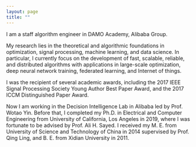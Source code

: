 ```yaml
---
layout: page
title: ""
---
```


I am a staff algorithm engineer in DAMO Academy, Alibaba Group. 

My research lies in the theoretical and algorithmic foundations in optimization, signal processing, machine learning, and data science. In particular, I currently focus on the development of fast, scalable, reliable, and distributed algorithms with applications in large-scale optimization, deep neural network training, federated learning, and Internet of things.  

I was the recipient of several academic awards, including the 2017 IEEE Signal Processing Society Young Author Best Paper Award, and the 2017 ICCM Distinguished Paper Award. 

Now I am working in the Decision Intelligence Lab in Alibaba led by Prof. Wotao Yin. Before that, I completed my Ph.D. in Electrical and Computer Engineering from University of California, Los Angeles in 2019, where I was fortunate to be advised by Prof. Ali H. Sayed. I received my M. E. from University of Science and Technology of China in 2014 supervised by Prof. Qing Ling, and B. E. from Xidian University in 2011. 
